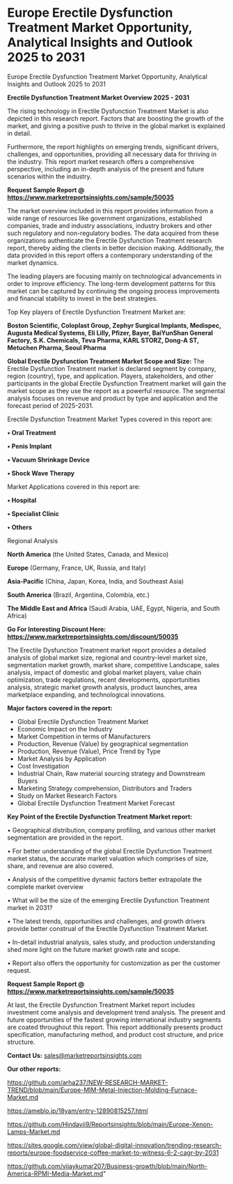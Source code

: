 # Europe Erectile Dysfunction Treatment Market Opportunity, Analytical Insights and Outlook 2025 to 2031
 Europe Erectile Dysfunction Treatment Market Opportunity, Analytical Insights and Outlook 2025 to 2031

<Strong> Erectile Dysfunction Treatment Market Overview 2025 - 2031</strong>

The rising technology in Erectile Dysfunction Treatment Market is also depicted in this research report. Factors that are boosting the growth of the market, and giving a positive push to thrive in the global market is explained in detail.

Furthermore, the report highlights on emerging trends, significant drivers, challenges, and opportunities, providing all necessary data for thriving in the industry. This report market research offers a comprehensive perspective, including an in-depth analysis of the present and future scenarios within the industry.

<strong>Request Sample Report @ <a href=https://www.marketreportsinsights.com/sample/50035>https://www.marketreportsinsights.com/sample/50035</a></strong>

The market overview included in this report provides information from a wide range of resources like government organizations, established companies, trade and industry associations, industry brokers and other such regulatory and non-regulatory bodies. The data acquired from these organizations authenticate the Erectile Dysfunction Treatment research report, thereby aiding the clients in better decision making. Additionally, the data provided in this report offers a contemporary understanding of the market dynamics.

The leading players are focusing mainly on technological advancements in order to improve efficiency. The long-term development patterns for this market can be captured by continuing the ongoing process improvements and financial stability to invest in the best strategies.

Top Key players of Erectile Dysfunction Treatment Market are:

<strong>Boston Scientific, Coloplast Group, Zephyr Surgical Implants, Medispec, Augusta Medical Systems, Eli Lilly, Pfizer, Bayer, BaiYunShan General Factory, S.K. Chemicals, Teva Pharma, KARL STORZ, Dong-A ST, Metuchen Pharma, Seoul Pharma</strong>

<strong><b>Global Erectile Dysfunction Treatment Market Scope and Size:</b></strong>
The Erectile Dysfunction Treatment market is declared segment by company, region (country), type, and application. Players, stakeholders, and other participants in the global Erectile Dysfunction Treatment market will gain the market scope as they use the report as a powerful resource. The segmental analysis focuses on revenue and product by type and application and the forecast period of 2025-2031.

Erectile Dysfunction Treatment Market Types covered in this report are:

<strong>•  Oral Treatment

•  Penis Implant

•  Vacuum Shrinkage Device

•  Shock Wave Therapy</strong>

Market Applications covered in this report are:

<strong>•  Hospital

•  Specialist Clinic

•  Others</strong> 

Regional Analysis

<strong>North America</strong> (the United States, Canada, and Mexico)

<strong>Europe</strong> (Germany, France, UK, Russia, and Italy)

<strong>Asia-Pacific</strong> (China, Japan, Korea, India, and Southeast Asia)

<strong>South America</strong> (Brazil, Argentina, Colombia, etc.)

<strong>The Middle East and Africa</strong> (Saudi Arabia, UAE, Egypt, Nigeria, and South Africa)

<strong>Go For Interesting Discount Here: <a href=https://www.marketreportsinsights.com/discount/50035>https://www.marketreportsinsights.com/discount/50035</a></strong>

The Erectile Dysfunction Treatment market report provides a detailed analysis of global market size, regional and country-level market size, segmentation market growth, market share, competitive Landscape, sales analysis, impact of domestic and global market players, value chain optimization, trade regulations, recent developments, opportunities analysis, strategic market growth analysis, product launches, area marketplace expanding, and technological innovations.

<strong><b>Major factors covered in the report:</b></strong>
<ul>
  <li>Global Erectile Dysfunction Treatment Market </li>
  <li>Economic Impact on the Industry</li>
  <li>Market Competition in terms of Manufacturers</li>
  <li>Production, Revenue (Value) by geographical segmentation</li>
  <li>Production, Revenue (Value), Price Trend by Type</li>
  <li>Market Analysis by Application</li>
  <li>Cost Investigation</li>
  <li>Industrial Chain, Raw material sourcing strategy and Downstream Buyers</li>
  <li>Marketing Strategy comprehension, Distributors and Traders</li>
  <li>Study on Market Research Factors</li>
  <li>Global Erectile Dysfunction Treatment Market Forecast</li>
</ul>

<strong><b>Key Point of the Erectile Dysfunction Treatment Market report:</b></strong>

• Geographical distribution, company profiling, and various other market segmentation are provided in the report.

• For better understanding of the global Erectile Dysfunction Treatment market status, the accurate market valuation which comprises of size, share, and revenue are also covered.

• Analysis of the competitive dynamic factors better extrapolate the complete market overview

• What will be the size of the emerging Erectile Dysfunction Treatment market in 2031?

• The latest trends, opportunities and challenges, and growth drivers provide better construal of the Erectile Dysfunction Treatment Market.

• In-detail industrial analysis, sales study, and production understanding shed more light on the future market growth rate and scope.

• Report also offers the opportunity for customization as per the customer request.

<strong>Request Sample Report @ <a href=https://www.marketreportsinsights.com/sample/50035>https://www.marketreportsinsights.com/sample/50035</a></strong>

At last, the Erectile Dysfunction Treatment Market report includes investment come analysis and development trend analysis. The present and future opportunities of the fastest growing international industry segments are coated throughout this report. This report additionally presents product specification, manufacturing method, and product cost structure, and price structure.

<strong>Contact Us:</strong>
sales@marketreportsinsights.com

<strong>Our other reports:</strong>

<a href=https://github.com/arha237/NEW-RESEARCH-MARKET-TREND/blob/main/Europe-MIM-Metal-Injection-Molding-Furnace-Market.md>https://github.com/arha237/NEW-RESEARCH-MARKET-TREND/blob/main/Europe-MIM-Metal-Injection-Molding-Furnace-Market.md</a>

<a href=https://ameblo.jp/18yam/entry-12890815257.html>https://ameblo.jp/18yam/entry-12890815257.html</a>

<a href=https://github.com/Hindavii9/Reportsinsights/blob/main/Europe-Xenon-Lamps-Market.md>https://github.com/Hindavii9/Reportsinsights/blob/main/Europe-Xenon-Lamps-Market.md</a>

<a href=https://sites.google.com/view/global-digital-innovation/trending-research-reports/europe-foodservice-coffee-market-to-witness-6-2-cagr-by-2031>https://sites.google.com/view/global-digital-innovation/trending-research-reports/europe-foodservice-coffee-market-to-witness-6-2-cagr-by-2031</a>

<a href=https://github.com/vijaykumar207/Business-growth/blob/main/North-America-RPMI-Media-Market.md>https://github.com/vijaykumar207/Business-growth/blob/main/North-America-RPMI-Media-Market.md</a>"
